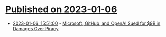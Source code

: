 # [Published on 2023-01-06](index.md)

* [2023-01-06, 15:51:00](https://soylentnews.org/article.pl?sid=23/01/05/1354254&from=rss) - [Microsoft, GitHub, and OpenAI Sued for $9B in Damages Over Piracy](https://soylentnews.org/article.pl?sid=23/01/05/1354254&from=rss)
